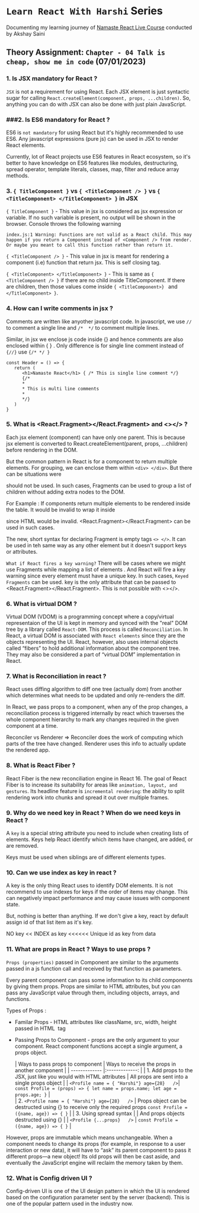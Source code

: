 
# `Learn React With Harshi` Series 
   Documenting my learning journey of [Namaste React Live Course](https://learn.namastedev.com/) conducted by Akshay Saini
## Theory Assignment: `Chapter - 04 Talk is cheap, show me in code` (07/01/2023)

### 1. Is JSX mandatory for React ? 
   `JSX` is not a requirement for using React. Each JSX element is just syntactic sugar for calling `React.createElement(component, props, ...children)`. So, anything you can do with JSX can also be done with just plain JavaScript.

### ###2. Is ES6 mandatory for React ? 
   ES6 is `not mandatory` for using React but it's highly recommended to use ES6. Any javascript expressions (pure js) can be used in JSX to render React elements. 

   Currently, lot of React projects use ES6 features in React ecosystem, so it's better to have knowledge on ES6 features like modules, destructuring, spread operator, template literals, classes, map, filter and reduce array methods.

### 3. `{ TitleComponent }` vs `{ <TitleComponent /> }` vs `{ <TitleComponent> </TitleComponent> }` in JSX  

   `{ TitleComponent }` - This value in jsx is considered as jsx expression or variable. If no such variable is present, no output will be shown in the browser. Console throws the following warning
   ```
   index.js:1 Warning: Functions are not valid as a React child. This may happen if you return a Component instead of <Component /> from render. Or maybe you meant to call this function rather than return it.
  
   ```

   `{ <TitleComponent /> }` - This value in jsx is meant for rendering a component (i.e) function that return jsx. This is self closing tag.
   
   `{ <TitleComponent> </TitleComponent> }` - This is same as `{ <TitleComponent /> }` if there are no child inside TitleComponent. If there are children, then those values come inside   `{ <TitleComponent>} ` and `</TitleComponent> }`. 
   

### 4. How can I write comments in jsx ?
  
   Comments are written like anyother javascript code. In javascript, we use `//` to comment a single line and `/*  */` to comment multiple lines. 

   Similar, in jsx we enclose js code inside {} and hence comments are also enclosed within { } . Only difference is for single line comment instead of `{//}` use `{/* */ }`

   ```
   const Header = () => {
      return ( 
         <h1>Namaste React</h1> { /* This is single line comment */}
         {/*
         *
         * This is multi line comments
         *
         */} 
      )
   }
   ```
   
### 5. What is <React.Fragment></React.Fragment> and <></> ?
   Each jsx element (component) can have only one parent. This is because jsx element is converted to React.createElement(parent, props, ...children) before rendering in the DOM. 

   But the common pattern in React is for a component to return multiple elements. For grouping, we can enclose them within `<div> </div>`. But there can be situations were <div> </div> should not be used. In such cases, Fragments can be used to group a list of children without adding extra nodes to the DOM.

   For Example : If <Columns /> components return multiple <td></td> elements to be rendered inside the table. It would be invalid to wrap it inside <div></div> since HTML would be invalid. <React.Fragment></React.Fragment> can be used in such cases.

   The new, short syntax for declaring Fragment is empty tags `<> </>`. It can be used in teh same way as any other element but it doesn't support keys or attributes. 

   `What if React fires a key warning?`
     There will be cases where we might use Fragments while mapping a list of elements . And React will fire a key warning since every element must have a unique key. In such cases, `Keyed Fragments` can be used. key is the only attribute that can be passed to <React.Fragment></React.Fragment>. This is not possible with <></>.
    
### 6. What is virtual DOM ?
   Virtual DOM (VDOM) is a programming concept where a copy/virtual representaion of the UI is kept in memory and synced with the "real" DOM tree by a library called `React-DOM`. This process is called `Reconciliation`. In React, a virtual DOM is associated with `React elements` since they are the objects representing the UI. React, however, also uses internal objects called “fibers” to hold additional information about the component tree. They may also be considered a part of “virtual DOM” implementation in React.

### 7. What is Reconciliation in react ?
React uses diffing algorithm to diff one tree (actually dom) from another which determines what needs to be updated and only re-renders the diff.

   In React, we pass props to a component, when any of the prop changes, a reconciliation process is triggered internally by react which traverses the whole component hierarchy to mark any changes required in the given component at a time.

   Reconciler vs Renderer => Reconciler does the work of computing which parts of the tree have changed. Renderer uses this info to actually update the rendered app. 

### 8. What is React Fiber ?
React Fiber is the new reconciliation engine in React 16. The goal of React Fiber is to increase its suitability for areas like `animation, layout, and gestures`. Its headline feature is `incremental rendering`: the ability to split rendering work into chunks and spread it out over multiple frames.

### 9. Why do we need key in React ? When do we need keys in React ?
   A `key` is a special string attribute you need to include when creating lists of elements. Keys help React identify which items have changed, are added, or are removed.

   Keys must be used when siblings are of  different elements types.   
### 10. Can we use index as key in react ?
  A key is the only thing React uses to identify DOM elements. It is not recommend to use indexes for keys if the order of items may change. This can negatively impact performance and may cause issues with component state.

  But, nothing is better than anything. If we don't give a key, react by default assign id of that list item as it's key. 

  NO key << INDEX as key <<<<<< Unique id as key from data 

### 11. What are props in React ? Ways to use props ?
`Props (properties)` passed in Component are similar to the arguments passed in a js function call and received by that function as parameters.

Every parent component can pass some information to its child components by giving them props. Props are similar to HTML attributes, but you can pass any JavaScript value through them, including objects, arrays, and functions.

Types of Props : 

- Familar Props - HTML attributes like className, src, width, height passed in HTML <img> tag 

- Passing Props to Component - props are the only argument to your component. React component functions accept a single argument, a props object.

  | Ways to pass props to component | Ways to receive the props in another component | 
| -------------    |:-------------:             | 
| 1. Add props to the JSX, just like you would with HTML attributes        | All props are sent into a single props object  | 
|  ```<Profile name = { "Harshi"} age={28}   />```|  ``` const Profile = (props) => { let name = props.name;
  let age = props.age; } ``` |  
| 2. ```<Profile name = { "Harshi"} age={28}   />```    | Props object can be destructed using {} to receive only the required props ``` const Profile = ({name, age}) => { } ```    | 
| 3. Using spread syntax |         | And props objects destructed using {}        |
| ```<Profile {...props}   />```   | ``` const Profile = ({name, age}) => { } ```  |

However, props are immutable which means unchangeable. When a component needs to change its props (for example, in response to a user interaction or new data), it will have to “ask” its parent component to pass it different props—a new object! Its old props will then be cast aside, and eventually the JavaScript engine will reclaim the memory taken by them.

### 12. What is Config driven UI ?

  Config-driven UI is one of the UI design pattern in which the UI is rendered based on the configuration parameter sent by the server (backend). This is one of the popular pattern used in the industry now.


